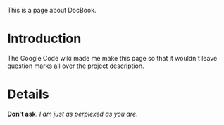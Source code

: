 This is a page about DocBook.
# Introduction #

The Google Code wiki made me make this page so that it wouldn't leave question marks all over the project description.

# Details #
**Don't ask**. _I am just as perplexed as you are_.